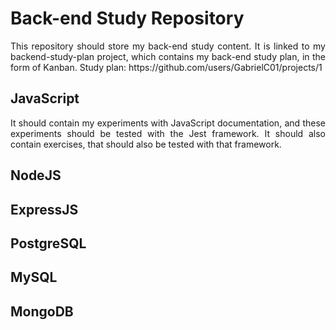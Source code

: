 # Back-end Study Repository

<div style="text-align: justify">
	This repository should store my back-end study content.
It is linked to my backend-study-plan project, which contains
my back-end study plan, in the form of Kanban.
	Study plan: https://github.com/users/GabrielC01/projects/1
</div>

## JavaScript
<div style="text-align: justify">
	It should contain my experiments with JavaScript documentation,
and these experiments should be tested with the Jest framework.
It should also contain exercises, that should also be tested
with that framework.
</div>

## NodeJS
## ExpressJS
## PostgreSQL
## MySQL
## MongoDB
